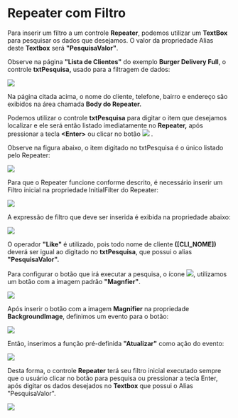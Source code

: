# Repeater com Filtro

Para inserir um filtro a um controle **Repeater**, podemos utilizar um **TextBox** para pesquisar os dados que desejamos. O valor da propriedade Alias deste **Textbox** será **"PesquisaValor"**.

Observe na página **"Lista de Clientes"** do exemplo **Burger Delivery Full**, o controle **txtPesquisa,** usado para a filtragem de dados:

![](http://www.gvinci.com.br/manual/repeaterfilter.zoom60.png)

Na página citada acima, o nome do cliente, telefone, bairro e endereço são exibidos na área chamada **Body do Repeater.**

Podemos utilizar o controle **txtPesquisa** para digitar o item que desejamos localizar e ele será então listado imediatamente no **Repeater,** após pressionar a tecla **&lt;Enter&gt;** ou clicar no botão ![](http://www.gvinci.com.br/manual/pesquisaicon.zoom69.png) .

Observe na figura abaixo, o item digitado no txtPesquisa é o único listado pelo Repeater:

![](http://www.gvinci.com.br/manual/repeaterfilter2.zoom79.png)

Para que o Repeater funcione conforme descrito, é necessário inserir um Filtro inicial na propriedade InitialFilter do Repeater:

![](http://www.gvinci.com.br/manual/repeaterfilter3.png)

A expressão de filtro que deve ser inserida é exibida na propriedade abaixo:

![](http://www.gvinci.com.br/manual/filtro-repeater.png)

O operador **"Like"** é utilizado, pois todo nome de cliente **\(\[CLI\_NOME\]\)** deverá ser igual ao digitado no **txtPesquisa**, que possui o alias **"PesquisaValor".**

Para configurar o botão que irá executar a pesquisa, o ícone ![](http://www.gvinci.com.br/manual/pesquisaicon.png), utilizamos um botão com a imagem padrão **"Magnfier"**.

![](http://www.gvinci.com.br/manual/magnifier.png)

Após inserir o botão com a imagem **Magnifier** na propriedade **BackgroundImage**, definimos um evento para o botão:

![](http://www.gvinci.com.br/manual/atualizarlist2.png)

Então, inserimos a função pré-definida **"Atualizar"** como ação do evento:

![](http://www.gvinci.com.br/manual/atualizarlistaclientes.png)

Desta forma, o controle **Repeater** terá seu filtro inicial executado sempre que o usuário clicar no botão para pesquisa ou pressionar a tecla Enter, após digitar os dados desejados no **Textbox** que possui o Alias "PesquisaValor".

![](http://www.gvinci.com.br/manual/aliastxtpes.png)

